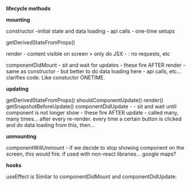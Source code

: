 **lifecycle methods**

__mounting__

constructor -initial state and data loading - api calls - one-time setups

getDerivedStateFromProps()

render - content visible on screen > only do JSX - : no requests, etc


componentDidMount - sit and wait for updates - these fire AFTER render - same as constructor - but better to do data loading here - api calls, etc... clarifies code. Like constuctor ONETIME.

__updating__


getDerivedStateFromProps()
shouldComponentUpdate()
render()
getSnapshotBeforeUpdate()
componentDidUpdate - - sit and wait until component is not longer show - these fire AFTER update - called many, many times... after every re-render. every time a certain button is clicked and do data loading from this, then...



__unmounting__

componentWillUnmount - if we decide to stop showing component on the screen, this would fire. if used with non-react libraries... google maps?

__hooks__

useEffect is Similar to componentDidMount and componentDidUpdate: